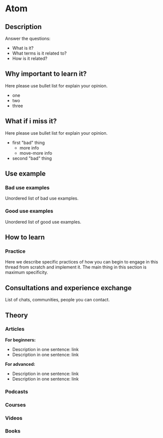 # Atom
## Description
Answer the questions:
- What is it?
- What terms is it related to?
- How is it related?

## Why important to learn it?
Here please use bullet list for explain your opinion.
- one
- two
- three

## What if i miss it?
Here please use bullet list for explain your opinion.
- first "bad" thing
  - more info
  - move-more info
- second "bad" thing

## Use example
### Bad use examples
Unordered list of bad use examples.
### Good use examples
Unordered list of good use examples.

## How to learn
### Practice
Here we describe specific practices of how you can begin to engage in this thread from scratch and implement it. The main thing in this section is maximum specificity.

## Consultations and experience exchange
List of chats, communities, people you can contact.

## Theory
### Articles
**For beginners:**
- Description in one sentence: link
- Description in one sentence: link

**For advanced:**
- Description in one sentence: link
- Description in one sentence: link
  
### Podcasts

### Courses

### Videos

### Books
